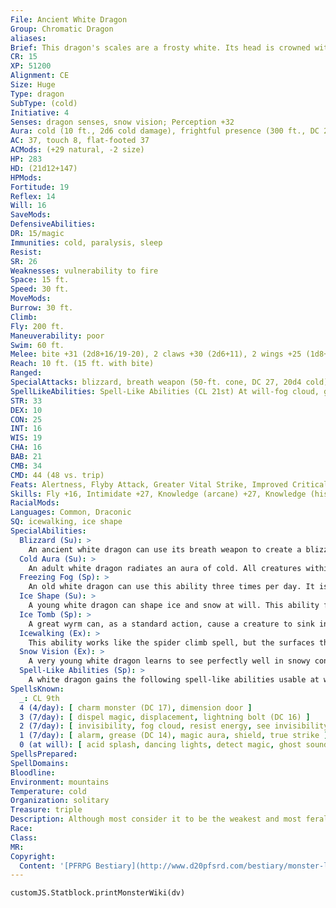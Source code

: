 ```yaml
---
File: Ancient White Dragon
Group: Chromatic Dragon
aliases: 
Brief: This dragon's scales are a frosty white. Its head is crowned with slender horns, with a thin membrane stretched between them.
CR: 15
XP: 51200
Alignment: CE
Size: Huge
Type: dragon
SubType: (cold)
Initiative: 4
Senses: dragon senses, snow vision; Perception +32
Aura: cold (10 ft., 2d6 cold damage), frightful presence (300 ft., DC 23)
AC: 37, touch 8, flat-footed 37
ACMods: (+29 natural, -2 size)
HP: 283
HD: (21d12+147)
HPMods: 
Fortitude: 19
Reflex: 14
Will: 16
SaveMods: 
DefensiveAbilities: 
DR: 15/magic
Immunities: cold, paralysis, sleep
Resist: 
SR: 26
Weaknesses: vulnerability to fire
Space: 15 ft.
Speed: 30 ft.
MoveMods: 
Burrow: 30 ft.
Climb: 
Fly: 200 ft.
Maneuverability: poor
Swim: 60 ft.
Melee: bite +31 (2d8+16/19-20), 2 claws +30 (2d6+11), 2 wings +25 (1d8+5), tail slap +25 (2d6+16)
Reach: 10 ft. (15 ft. with bite)
Ranged: 
SpecialAttacks: blizzard, breath weapon (50-ft. cone, DC 27, 20d4 cold), crush, freezing fog (3/day, DC 19)
SpellLikeAbilities: Spell-Like Abilities (CL 21st) At will-fog cloud, gust of wind, wall of ice (DC 17)
STR: 33
DEX: 10
CON: 25
INT: 16
WIS: 19
CHA: 16
BAB: 21
CMB: 34
CMD: 44 (48 vs. trip)
Feats: Alertness, Flyby Attack, Greater Vital Strike, Improved Critical (bite), Improved Initiative, Improved Sunder, Improved Vital Strike, Lightning Reflexes, Power Attack, Vital Strike, Weapon Focus (bite)
Skills: Fly +16, Intimidate +27, Knowledge (arcane) +27, Knowledge (history) +27, Perception +32, Sense Motive +32, Spellcraft +27, Stealth +16, Swim +43
RacialMods: 
Languages: Common, Draconic
SQ: icewalking, ice shape
SpecialAbilities:
  Blizzard (Su): >
    An ancient white dragon can use its breath weapon to create a blizzard in the area around it as a standard action. This creates heavy snow conditions in a 50-foot radius for 1 minute, centered on the dragon. This snow slows movement (4 squares of movement per square entered) and limits vision as fog does.
  Cold Aura (Su): >
    An adult white dragon radiates an aura of cold. All creatures within 5 feet of the dragon take 1d6 points of cold damage at the beginning of the dragon's turn. An old dragon's aura extends to 10 feet. An ancient dragon's damage increases to 2d6.
  Freezing Fog (Sp): >
    An old white dragon can use this ability three times per day. It is similar to an acid fog spell but deals cold damage instead of acid damage. It also causes a rime of slippery ice to form on any surface the fog touches, creating the effect of a grease spell. The dragon is immune to the grease effect because of its icewalking ability. This ability is the equivalent of a 6th-level spell.
  Ice Shape (Su): >
    A young white dragon can shape ice and snow at will. This ability functions as stone shape, but only targeting ice and snow, not stone. A white dragon's caster level for this effect is equal to its Hit Dice.
  Ice Tomb (Sp): >
    A great wyrm can, as a standard action, cause a creature to sink into ice. This works as imprisonment, but only while the target is touching an icy surface. A white dragon can use this ability once per day (CL equals dragon's HD). Targets entombed by this ability can be freed by casting freedom or by physically freeing the creature from the ice (Hardness 0, 360 hit points). The save DC is Charisma-based.
  Icewalking (Ex): >
    This ability works like the spider climb spell, but the surfaces the dragon climbs must be icy. The dragon can move across icy surfaces without penalty and does not need to make Acrobatics checks to run or charge on ice.
  Snow Vision (Ex): >
    A very young white dragon learns to see perfectly well in snowy conditions. A white dragon does not suffer any penalties to Perception checks while in snow.
  Spell-Like Abilities (Sp): >
    A white dragon gains the following spell-like abilities usable at will upon reaching the listed age category. Juvenile-fog cloud; Young adult-gust of wind; Ancient-wall of ice; Great wyrm-control weather. Age Category S pecial Abilities Caster Level Wyrmling Icewalking, cold subtype - Very young Snow vision - Young Ice shape - Juvenile Fog cloud - Young adult DR 5/magic, spell resistance, - gust of wind Adult Cold aura, frightful presence 1st Mature adult DR 10/magic 3rd Old Freezing fog 5th Very old DR 15/magic 7th Ancient Blizzard, wall of ice 9th Wyrm DR 20/magic 11th Great wyrm Ice tomb, control weather 13th
SpellsKnown:
  _: CL 9th
  4 (4/day): [ charm monster (DC 17), dimension door ]
  3 (7/day): [ dispel magic, displacement, lightning bolt (DC 16) ]
  2 (7/day): [ invisibility, fog cloud, resist energy, see invisibility ]
  1 (7/day): [ alarm, grease (DC 14), magic aura, shield, true strike ]
  0 (at will): [ acid splash, dancing lights, detect magic, ghost sound, mage hand, message, ray of frost, mending ]
SpellsPrepared: 
SpellDomains: 
Bloodline: 
Environment: mountains
Temperature: cold
Organization: solitary
Treasure: triple
Description: Although most consider it to be the weakest and most feral of the chromatic dragons, the white dragon makes up for its lack of cunning with sheer ferocity. White dragons dwell on remote, frozen mountaintops and in arctic lowlands, making their home in glittering caves full of ice and snow. They prefer their meals completely frozen.
Race: 
Class: 
MR: 
Copyright:
  Content: '[PFRPG Bestiary](http://www.d20pfsrd.com/bestiary/monster-listings/dragons/dragon/-chromatic-white/ancient-white-dragon)'
---
```

```dataviewjs
customJS.Statblock.printMonsterWiki(dv)
```
